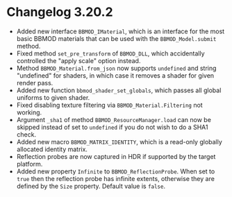 # Changelog 3.20.2

* Added new interface `BBMOD_IMaterial`, which is an interface for the most basic BBMOD materials that can be used with the `BBMOD_Model.submit` method.
* Fixed method `set_pre_transform` of `BBMOD_DLL`, which accidentally controlled the "apply scale" option instead.
* Method `BBMOD_Material.from_json` now supports `undefined` and string "undefined" for shaders, in which case it removes a shader for given render pass.
* Added new function `bbmod_shader_set_globals`, which passes all global uniforms to given shader.
* Fixed disabling texture filtering via `BBMOD_Material.Filtering` not working.
* Argument `_sha1` of method `BBMOD_ResourceManager.load` can now be skipped instead of set to `undefined` if you do not wish to do a SHA1 check.
* Added new macro `BBMOD_MATRIX_IDENTITY`, which is a read-only globally allocated identity matrix.
* Reflection probes are now captured in HDR if supported by the target platform.
* Added new property `Infinite` to `BBMOD_ReflectionProbe`. When set to `true` then the reflection probe has infinite extents, otherwise they are defined by the `Size` property. Default value is `false`.
